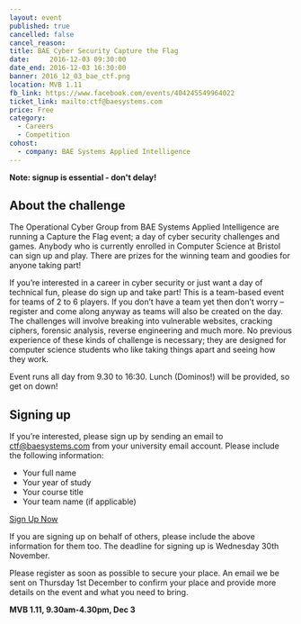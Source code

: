 ```yaml
---
layout: event
published: true
cancelled: false
cancel_reason:
title: BAE Cyber Security Capture the Flag
date:     2016-12-03 09:30:00
date_end: 2016-12-03 16:30:00
banner: 2016_12_03_bae_ctf.png
location: MVB 1.11
fb_link: https://www.facebook.com/events/404245549964022
ticket_link: mailto:ctf@baesystems.com
price: Free
category:
  - Careers
  - Competition
cohost:
  - company: BAE Systems Applied Intelligence
---
```

**Note: signup is essential - don't delay!**

## About the challenge

The Operational Cyber Group from BAE Systems Applied Intelligence are running a Capture the Flag event; a day of cyber security challenges and games. Anybody who is currently enrolled in Computer Science at Bristol can sign up and play. There are prizes for the winning team and goodies for anyone taking part!

If you’re interested in a career in cyber security or just want a day of technical fun, please do sign up and take part! This is a team-based event for teams of 2 to 6 players. If you don’t have a team yet then don’t worry – register and come along anyway as teams will also be created on the day. The challenges will involve breaking into vulnerable websites, cracking ciphers, forensic analysis, reverse engineering and much more. No previous experience of these kinds of challenge is necessary; they are designed for computer science students who like taking things apart and seeing how they work.

Event runs all day from 9.30 to 16:30. Lunch (Dominos!) will be provided, so get on down!

## Signing up

If you’re interested, please sign up by sending an email to [ctf@baesystems.com](mailto:ctf@baesystems.com) from your university email account. Please include the following information:

* Your full name
* Your year of study
* Your course title
* Your team name (if applicable)

<a class="btn btn--dark" href="mailto:ctf@baesystems.com">
  Sign Up Now
</a>

If you are signing up on behalf of others, please include the above information for them too. The deadline for signing up is Wednesday 30th November.

Please register as soon as possible to secure your place. An email we be sent on Thursday 1st December to confirm your place and provide more details on the event and what you need to bring.

**MVB 1.11, 9.30am-4.30pm, Dec 3**

